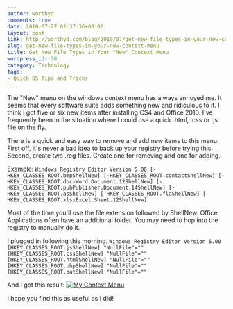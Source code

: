 ```yaml
---
author: worthyd
comments: true
date: 2010-07-27 02:37:36+00:00
layout: post
link: http://worthyd.com/blog/2010/07/get-new-file-types-in-your-new-context-menu/
slug: get-new-file-types-in-your-new-context-menu
title: Get New File Types in Your "New" Context Menu
wordpress_id: 38
category: Technology
tags:
- Quick OS Tips and Tricks
---
```


The "New" menu on the windows context menu has always annoyed me. It seems that every software suite adds something new and ridiculous to it.  I think I got five or six new items after installing CS4 and Office 2010.  I've frequently been in the situation where I could use a quick .html, .css or .js file on the fly.
<!-- more -->
There is a quick and easy way to remove and add new items to this menu.  First off, it's never a bad idea to back up your registry before trying this.  Second, create two .reg files. Create one for removing and one for adding.

Example:
`
Windows Registry Editor Version 5.00
[-HKEY_CLASSES_ROOT.bmpShellNew]
[-HKEY_CLASSES_ROOT.contactShellNew]
[-HKEY_CLASSES_ROOT.docxWord.Document.12ShellNew]
[-HKEY_CLASSES_ROOT.pubPublisher.Document.14ShellNew]
[-HKEY_CLASSES_ROOT.asShellNew]
[-HKEY_CLASSES_ROOT.flaShellNew]
[-HKEY_CLASSES_ROOT.xlsxExcel.Sheet.12ShellNew]
`

Most of the time you'll use the file extension followed by ShellNew.  Office Applications often have an additional folder.  You may need to hop into the registry to manually do it.

I plugged in following this morning.
`
Windows Registry Editor Version 5.00
[HKEY_CLASSES_ROOT.jsShellNew]
"NullFile"=""
[HKEY_CLASSES_ROOT.cssShellNew]
"NullFile"=""
[HKEY_CLASSES_ROOT.htmlShellNew]
"NullFile"=""
[HKEY_CLASSES_ROOT.phpShellNew]
"NullFile"=""
[HKEY_CLASSES_ROOT.batShellNew]
"NullFile"=""
`

And I got this result:
[![My Context Menu](http://blog.worthyd.com/wp-content/uploads/2010/07/Untitled-22.jpg)](http://blog.worthyd.com/wp-content/uploads/2010/07/Untitled-22.jpg)

I hope you find this as useful as I did!

